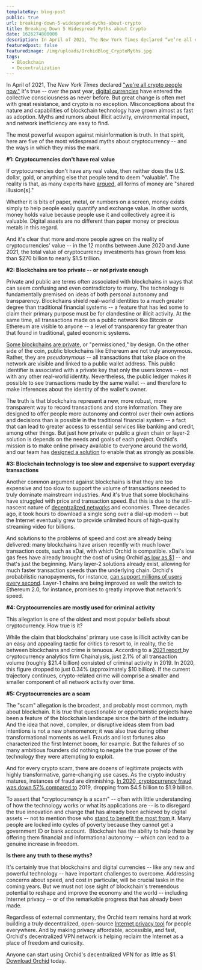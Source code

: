 ```yaml
---
templateKey: blog-post
public: true
url: breaking-down-5-widespread-myths-about-crypto
title: Breaking Down 5 Widespread Myths about Crypto
date: 1626274800000
description: In April of 2021, The New York Times declared “we’re all crypto people now.” It’s true – over the past year, digital currencies have entered the collective consciousness as never before.
featuredpost: false
featuredimage: /img/uploads/OrchidBlog_CryptoMyths.jpg
tags:
  - Blockchain
  - Decentralization
---
```

In April of 2021, The *New York Times* declared ["we're all crypto people now."](https://www.nytimes.com/2021/04/25/technology/cryptocurrency-mainstream.html) It's true -- over the past year, [digital currencies](https://www.orchid.com/oxt/) have entered the collective consciousness as never before. But great change is often met with great resistance, and crypto is no exception. Misconceptions about the nature and capabilities of blockchain technology have grown almost as fast as adoption. Myths and rumors about illicit activity, environmental impact, and network inefficiency are easy to find.

The most powerful weapon against misinformation is truth. In that spirit, here are five of the most widespread myths about cryptocurrency -- and the ways in which they miss the mark.

**#1: Cryptocurrencies don't have real value**

If cryptocurrencies don't have any real value, then neither does the U.S. dollar, gold, or anything else that people tend to deem "valuable". The reality is that, as many experts have [argued](https://rsdsymposium.org/narrative-and-value-authorship-in-the-story-of-money/), all forms of money are "shared illusion[s]."

Whether it is bits of paper, metal, or numbers on a screen, money exists simply to help people easily quantify and exchange value. In other words, money holds value because people use it and collectively agree it is valuable. Digital assets are no different than paper money or precious metals in this regard.

And it's clear that more and more people agree on the reality of cryptocurrencies' value -- in the 12 months between June 2020 and June 2021, the total value of cryptocurrency investments has grown from less than $270 billion to nearly $1.5 trillion.

**#2: Blockchains are too private -- or not private enough**

Private and public are terms often associated with blockchains in ways that can seem confusing and even contradictory to many. The technology is fundamentally premised on ideas of both personal autonomy and transparency. Blockchains shield real-world identities to a much greater degree than traditional financial systems -- a feature that has led some to claim their primary purpose must be for clandestine or illicit activity. At the same time, all transactions made on a public network like Bitcoin or Ethereum are visible to anyone -- a level of transparency far greater than that found in traditional, gated economic systems.

[Some blockchains are private](https://www.blockchain-council.org/blockchain/public-vs-private-blockchain-a-comprehensive-comparison/), or "permissioned," by design. On the other side of the coin, public blockchains like Ethereum are not truly anonymous. Rather, they are *pseudonymous* -- all transactions that take place on the network are visible and linked to a public wallet address. This public identifier is associated with a private key that only the users knows -- not with any other real-world identity. Nevertheless, the public ledger makes it possible to see transactions made by the same wallet -- and therefore to make inferences about the identity of the wallet's owner.

The truth is that blockchains represent a new, more robust, more transparent way to record transactions and store information. They are designed to offer people more autonomy and control over their own actions and decisions than is possible in the traditional financial system -- a fact that can lead to greater access to essential services like banking and credit, among other things. But just how private or public a given chain or layer-2 solution is depends on the needs and goals of each project. Orchid's mission is to make online privacy available to everyone around the world, and our team has [designed a solution](/how-orchid-improves-privacy-using-a-public-blockchain/) to enable that as strongly as possible.

**#3: Blockchain technology is too slow and expensive to support everyday transactions**

Another common argument against blockchains is that they are too expensive and too slow to support the volume of transactions needed to truly dominate mainstream industries. And it's true that some blockchains have struggled with price and transaction speed. But this is due to the still-nascent nature of [decentralized networks](/everything-you-need-to-know-about-centralized-decentralized-and-opensource-vpns/) and economies. Three decades ago, it took hours to download a single song over a dial-up modem -- but the Internet eventually grew to provide unlimited hours of high-quality streaming video for billions.

And solutions to the problems of speed and cost are already being delivered: many blockchains have arisen recently with much lower transaction costs, such as xDai, with which Orchid is compatible. xDai's low gas fees have already brought the cost of using Orchid [as low as $1](/starting-today-it-only-costs-1-to-get-started-with-orchid/) -- and that's just the beginning. Many layer-2 solutions already exist, allowing for much faster transaction speeds than the underlying chain. Orchid's probabilistic nanopayments, for instance, [can support millions of users every second](/what-does-ethereum-2-point-0-mean-for-orchid/). Layer-1 chains are being improved as well: the switch to Ethereum 2.0, for instance, promises to greatly improve that network's speed.

**#4: Cryptocurrencies are mostly used for criminal activity**

This allegation is one of the oldest and most popular beliefs about cryptocurrency. How true is it?

While the claim that blockchains' primary use case is illicit activity can be an easy and appealing tactic for critics to resort to, in reality, the tie between blockchains and crime is tenuous. According to a [2021 report ](https://blog.chainalysis.com/reports/2021-crypto-crime-report-intro-ransomware-scams-darknet-markets)by cryptocurrency analytics firm Chainalysis, just 2.1% of all transaction volume (roughly $21.4 billion) consisted of criminal activity in 2019. In 2020, this figure dropped to just 0.34% (approximately $10 billion). If the current trajectory continues, crypto-related crime will comprise a smaller and smaller component of all network activity over time.

**#5: Cryptocurrencies are a scam**

The "scam" allegation is the broadest, and probably most common, myth about blockchain. It is true that questionable or opportunistic projects have been a feature of the blockchain landscape since the birth of the industry. And the idea that novel, complex, or disruptive ideas stem from bad intentions is not a new phenomenon; it was also true during other transformational moments as well. Frauds and lost fortunes also characterized the first Internet boom, for example. But the failures of so many ambitious founders did nothing to negate the true power of the technology they were attempting to exploit.

And for every crypto scam, there are dozens of legitimate projects with highly transformative, game-changing use cases. As the crypto industry matures, instances of fraud are diminishing. [In 2020, cryptocurrency fraud was down 57% compared to](https://ciphertrace.com/2020-year-end-cryptocurrency-crime-and-anti-money-laundering-report/) 2019, dropping from $4.5 billion to $1.9 billion.

To assert that "cryptocurrency is a scam" -- often with little understanding of how the technology works or what its applications are -- is to disregard the true innovation and change that has already been achieved by digital assets -- not to mention those who [stand to benefit the most from ](https://www.unicef.org/innovation/InnovationFund/blockchain-financial-inclusion-cohort)it. Many people are locked into cycles of poverty because they cannot get a government ID or bank account.  Blockchain has the ability to help these by offering them financial and informational autonomy -- which can lead to a genuine increase in freedom.

**Is there any truth to these myths?**

It's certainly true that blockchains and digital currencies -- like any new and powerful technology -- have important challenges to overcome. Addressing concerns about speed, and cost in particular, will be crucial tasks in the coming years. But we must not lose sight of blockchain's tremendous potential to reshape and improve the economy and the world -- including Internet privacy -- or of the remarkable progress that has already been made.

Regardless of external commentary, the Orchid team remains hard at work building a truly decentralized, open-source [Internet privacy tool](https://www.orchid.com/how-it-works) for people everywhere. And by making privacy affordable, accessible, and fast, Orchid's decentralized VPN network is helping reclaim the Internet as a place of freedom and curiosity.

Anyone can start using Orchid's decentralized VPN for as little as $1. [Download Orchid](https://www.orchid.com/download/) today.
